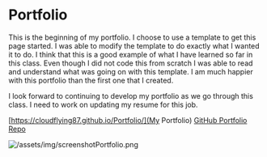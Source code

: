 # Portfolio
This is the beginning of my portfolio. I choose to use a template to get this page started. I was able to modify the template to do exactly what I wanted it to do. I think that this is a good example of what I have learned so far in this class. Even though I did not code this from scratch I was able to read and understand what was going on with this template. I am much happier with this portfolio than the first one that I created. 

I look forward to continuing to develop my portfolio as we go through this class. I need to work on updating my resume for this job. 

[https://cloudflying87.github.io/Portfolio/](My Portfolio)
[GitHub Portfolio Repo](https://github.com/cloudflying87/Portfolio)

![/assets/img/screenshotPortfolio.png](2020-06-29-23-32-29.png)